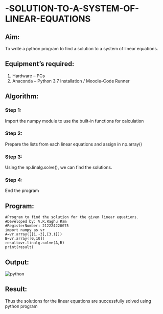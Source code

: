 # -SOLUTION-TO-A-SYSTEM-OF-LINEAR-EQUATIONS
## Aim:
To write a python program to find a solution to a system of linear equations.
## Equipment’s required:
1. 	Hardware – PCs
2. 	Anaconda – Python 3.7 Installation / Moodle-Code Runner
## Algorithm:
### Step 1: 
Import the numpy module to use the built-in functions for calculation
### Step 2: 
Prepare the lists from each linear equations and assign in np.array()
### Step 3: 
Using the np.linalg.solve(), we can find the solutions.
### Step 4: 
End the program
## Program:
```
#Program to find the solution for the given linear equations.
#Developed by: V.R.Raghu Ram 
#RegisterNumber: 212224220075
import numpy as vr
A=vr.array([[1,-3],[3,1]])
B=vr.array([0,10])
result=vr.linalg.solve(A,B)
print(result)
```
## Output:

![python](https://github.com/user-attachments/assets/dcb51738-03f9-47aa-a722-97fc08c9ef49)

## Result: 
Thus the solutions for the linear equations are successfully solved using python program


